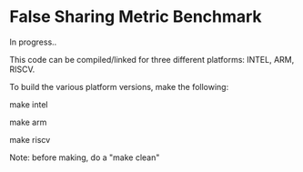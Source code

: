 # False Sharing Metric Benchmark

In progress..

This code can be compiled/linked for three different platforms: INTEL, ARM, RISCV.

To build the various platform versions, make the following:

make intel

make arm

make riscv

Note: before making, do a "make clean"
